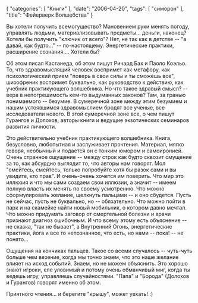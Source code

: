 {
   "categories": [
      "Книги"
   ],
   "date": "2006-04-20",
   "tags": [
      "симорон"
   ],
   "title": "Фейерверк Волшебства"
}

Вы хотели получить всемогущество? Мановением руки менять погоду, управлять людьми, материализовывать предметы... деньги, наконец? Хотели бы получить "ключик от всего"? Нет, не так как в детстве -- "а давай, как будто..." -- по-настоящему. Энергетические практики, расширение сознания.... Хотели бы?

Об этом писал Кастанеда, об этом пишут Ричард Бах и Паоло Коэльо. То, что здравомыслящий человек воспримет как метафору, как психологический прием "поверь в свои силы и ты сможешь все", шизофреник воспримет буквально, как руководство к действию, как учебник практикующего волшебника. Но что такое здравый смысл? -- вера в непогрешимость кем-то выдуманных законов? Там, за гранью понимаемого -- безумие. В сумеречной зоне между этим безумием и нашим устоявшимся здравомыслием бродят все ученые, все исследователи нового. В этой сумеречной зоне все, о чем пишут Гурангов и Долохов, авторы книги и ведущие экзотических семинаров развития личности.

Это действительно учебник практикующего волшебника. Книга, безусловно, любопытная и заслуживает прочтения. Материал, мягко говоря, необычный и подается он с тонким юмором и самоиронией. Очень странное ощущение -- между строк как будто сквозит смущение за то, как абсурдно выглядит то, что авторы нам говорят. Мол "смейтесь, смейтесь, только попробуйте хотя бы разок сами и вы увидите, кто прав". И очень-очень хочется им поверить. Что мир это иллюзия и что мы сами создаем свои иллюзии, а значит -- имеем полную власть их менять по своему усмотрению. Что можно сформулировать желание, щелкнуть пальцами -- и оно сбудется. Пусть не сейчас, пусть не буквально, но -- обязательно. Что можно пойти в парк и на скамейке найти новый мобильник, о котором давно мечтал. Что можно придумать заговор от смертельной болезни и врачи признают диагноз ошибочным. И что всему этому есть объяснение -- не сказка, "так не бывает", а Внутренний Огонь, энергетические практики, йога и все то непознанное, что есть, но нами -- пока! -- не понято...

Ощущения на кончиках пальцев. Такое со всеми случалось -- чуть-чуть больше чем везение, когда мы точно знаем, что это наше желание влияет на исход событий. Знаем, но не можем объяснить. Это хорошо знают игроки, еле уловимый и потому очень обманчивый миг, когда ты ведешь игру, управляешь случайностями. "Папа" и "Борода" (Долохов и Гурангов) говорят именно об этом.

Приятного чтения... и берегите "крышу", может уехать! :)
